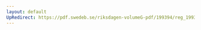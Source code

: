 ```yaml
---
layout: default
UpRedirect: https://pdf.swedeb.se/riksdagen-volumeG-pdf/199394/reg_199394/reg_199394_0196.pdf
---
```

